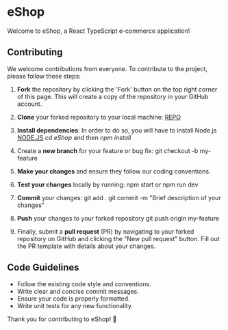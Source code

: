 # eShop

Welcome to eShop, a React TypeScript e-commerce application!

## Contributing

We welcome contributions from everyone. To contribute to the project, please follow these steps:

1. **Fork** the repository by clicking the 'Fork' button on the top right corner of this page. This will create a copy of the repository in your GitHub account.

2. **Clone** your forked repository to your local machine: [REPO](https://github.com/T1WiLLi/eshop_frontend.git)

3. **Install dependencies**:
   In order to do so, you will have to install Node.js [NODE.JS](https://nodejs.org/en/download)
  *cd eShop* and then *npm install*

5. Create a **new branch** for your feature or bug fix:
   git checkout -b my-feature

6. **Make your changes** and ensure they follow our coding conventions.

7. **Test your changes** locally by running:
   npm start or npm run dev

8. **Commit** your changes:
   git add .
   git commit -m "Brief description of your changes"

9. **Push** your changes to your forked repository
   git push origin my-feature


10. Finally, submit a **pull request** (PR) by navigating to your forked repository on GitHub and clicking the "New pull request" button. Fill out the PR template with details about your changes.

## Code Guidelines

- Follow the existing code style and conventions.
- Write clear and concise commit messages.
- Ensure your code is properly formatted.
- Write unit tests for any new functionality.

Thank you for contributing to eShop! 🎉
